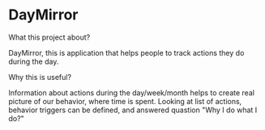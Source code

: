 # DayMirror
What this project about? 

DayMirror, this is application that helps people to track actions they do during the day.

Why this is useful?

Information about actions during the day/week/month helps to create real picture of our behavior, where time is spent.
Looking at list of actions, behavior triggers can be defined, and answered quastion "Why I do what I do?"


 
